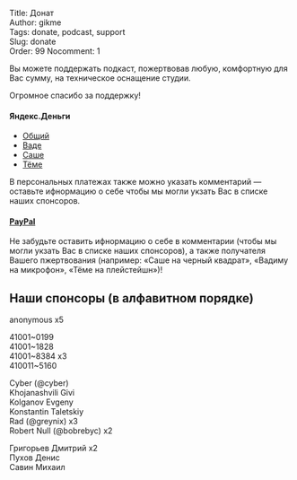 Title: Донат  
Author: gikme  
Tags: donate, podcast, support  
Slug: donate  
Order: 99
Nocomment: 1

Вы можете поддержать подкаст, пожертвовав любую, комфортную для Вас сумму, на техническое оснащение студии.

Огромное спасибо за поддержку!

#### Яндекс.Деньги

* [Общий](http://yasobe.ru/na/gikme)
* [Ваде](https://money.yandex.ru/to/410011889725372/300)
* [Саше](https://money.yandex.ru/to/41001503155190/300)
* [Тёме](https://money.yandex.ru/to/41001272101724/300)

В персональных платежах также можно указать комментарий — оставьте ифнормацию о себе чтобы мы могли укзать Вас в списке наших спонсоров.

#### [PayPal](https://paypal.me/gikme/300)

Не забудьте оставить ифнормацию о себе в комментарии (чтобы мы могли укзать Вас в списке наших спонсоров), а также получателя Вашего пжертвования (например: «Саше на черный квадрат», «Вадиму на микрофон», «Тёме на плейстейшн»)!

## Наши спонсоры (в алфавитном порядке)
anonymous x5

41001~0199  
41001~1828  
41001~8384 х3  
410011~5160  

Cyber (@cyber)  
Khojanashvili Givi  
Kolganov Evgeny  
Konstantin Taletskiy  
Rad (@greynix) х3  
Robert Null (@bobrebyc) х2  

Григорьев Дмитрий х2  
Пухов Денис  
Савин Михаил  

